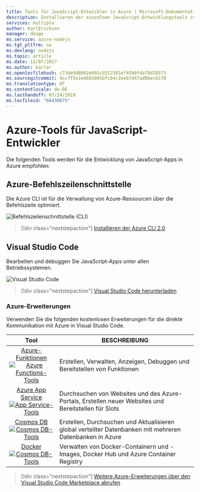 ```yaml
---
title: Tools für JavaScript-Entwickler in Azure | Microsoft-Dokumentation
description: Installieren der einzelnen JavaScript-Entwicklungstools in Azure
services: multiple
author: KarlErickson
manager: douge
ms.service: azure-nodejs
ms.tgt_pltfrm: na
ms.devlang: nodejs
ms.topic: article
ms.date: 11/07/2017
ms.author: karler
ms.openlocfilehash: c73de9d8602e001cb512381ef45b0fda78d18573
ms.sourcegitcommit: 4cc7f5e1e4601065bfcb4c2eeb7d47ad0bec61f8
ms.translationtype: HT
ms.contentlocale: de-DE
ms.lasthandoff: 07/24/2019
ms.locfileid: "68430675"
---
```

# <a name="azure-tools-for-javascript-developers"></a>Azure-Tools für JavaScript-Entwickler
Die folgenden Tools werden für die Entwicklung von JavaScript-Apps in Azure empfohlen:

## <a name="azure-cli"></a>Azure-Befehlszeilenschnittstelle
Die Azure CLI ist für die Verwaltung von Azure-Ressourcen über die Befehlszeile optimiert.

![Befehlszeilenschnittstelle (CLI)](media/node-azure-tools/cli.png)
 
> [!div class="nextstepaction"]
> [Installieren der Azure CLI 2.0](/cli/azure/install-az-cli2)

## <a name="visual-studio-code"></a>Visual Studio Code
Bearbeiten und debuggen Sie JavaScript-Apps unter allen Betriebssystemen.

![Visual Studio Code](media/node-azure-tools/vs-code.png)

> [!div class="nextstepaction"]
> [Visual Studio Code herunterladen](https://code.visualstudio.com)

### <a name="azure-extensions"></a>Azure-Erweiterungen
Verwenden Sie die folgenden kostenlosen Erweiterungen für die direkte Kommunikation mit Azure in Visual Studio Code.

| Tool | BESCHREIBUNG  |
|:---------:|---------|
| [Azure-Funktionen](https://marketplace.visualstudio.com/items?itemName=ms-azuretools.vscode-azurefunctions) <br> [![Azure Functions-Tools](media/node-azure-tools/icon-azure-functions.png)](https://marketplace.visualstudio.com/items?itemName=ms-azuretools.vscode-azurefunctions) | Erstellen, Verwalten, Anzeigen, Debuggen und Bereitstellen von Funktionen|
| [Azure App Service](https://marketplace.visualstudio.com/items?itemName=ms-azuretools.vscode-azureappservice) <br> [![App Service-Tools](media/node-azure-tools/icon-azure-app-service.png)](https://marketplace.visualstudio.com/items?itemName=ms-azuretools.vscode-azureappservice) | Durchsuchen von Websites und des Azure-Portals, Erstellen neuer Websites und Bereitstellen für Slots |
| [Cosmos DB ](https://marketplace.visualstudio.com/items?itemName=ms-azuretools.vscode-cosmosdb)  <br> [![Cosmos DB-Tools](media/node-azure-tools/icon-cosmos-db.png)](https://marketplace.visualstudio.com/items?itemName=ms-azuretools.vscode-cosmosdb)| Erstellen, Durchsuchen und Aktualisieren global verteilter Datenbanken mit mehreren Datenbanken in Azure |
| [Docker](https://marketplace.visualstudio.com/items?itemName=formulahendry.docker-explorer)   <br> [![Cosmos DB-Tools](media/node-azure-tools/icon-docker.png)](https://marketplace.visualstudio.com/items?itemName=formulahendry.docker-explorer)| Verwalten von Docker-Containern und -Images, Docker Hub und Azure Container Registry |

> [!div class="nextstepaction"]
> [Weitere Azure-Erweiterungen über den Visual Studio Code Marketplace abrufen](https://marketplace.visualstudio.com/search?term=azure&target=VSCode&category=All%20categories&sortBy=Relevance)